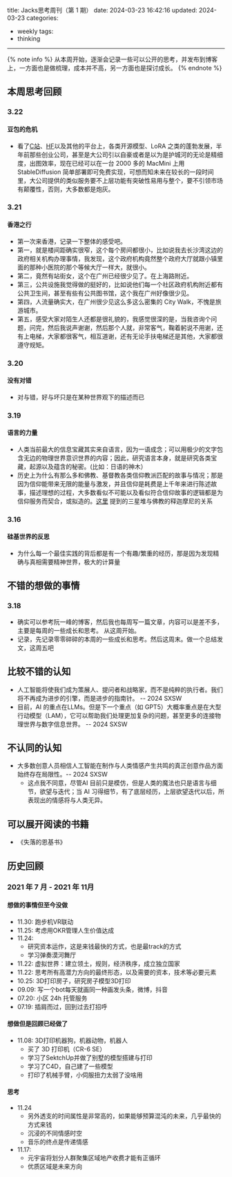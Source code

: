 title: Jacks思考周刊（第 1 期）
date: 2024-03-23 16:42:16
updated: 2024-03-23
categories:
- weekly
tags:
- thinking

---

{% note info %} 从本周开始，逐渐会记录一些可以公开的思考，并发布到博客上，一方面也是做梳理，成本并不高，另一方面也是探讨成长。 {% endnote %}

<!-- more -->

## 本周思考回顾

### 3.22

#### 豆包的危机

- 看了[C站](https://civitai.com/)、[HF](https://huggingface.co/)以及其他的平台上，各类开源模型、LoRA 之类的蓬勃发展，半年前那些创业公司，甚至是大公司引以自豪或者是以为是护城河的无论是精细度，出图效率，现在已经可以在一台 2000 多的 MacMini 上用 StableDiffusion 简单部署即可免费实现，可想而知未来在较长的一段时间里，大公司提供的类似服务要不上层功能有突破性易用与整个，要不引领市场有颠覆性，否则，大多数都是炮灰。

### 3.21

#### 香港之行

- 第一次来香港，记录一下整体的感受吧。
- 第一，就是楼间距确实很窄，这个每个房间都很小，比如说我去长沙湾这边的政府相关机构办理事情，我发现，这个政府机构竟然整个政府大厅就跟小镇里面的那种小医院的那个等候大厅一样大，就很小。
- 第二，竟然有站街女，这个在广州已经很少见了。在上海路附近。
- 第三，公共设施我觉得做的挺好的，比如说他们每一个社区政府机构附近都有公共卫生间，甚至有些有公共图书馆，这个我在广州好像很少见。
- 第四，人流量确实大，在广州很少见这么多这么密集的 City Walk，不愧是旅游城市。
- 第五，感受大家对陌生人还都是很礼貌的，我感觉很深的是，当我咨询个问题，问完，然后我说声谢谢，然后那个人就，非常客气，鞠着躬说不用谢，还有上电梯，大家都很客气，相互道谢，还有无论手扶电梯还是其他，大家都很遵守规矩。

### 3.20

#### 没有对错

- 对与错，好与坏只是在某种世界观下的描述而已

### 3.19

#### 语言的力量

- 人类当前最大的信息宝藏其实来自语言，因为一语成念；可以用极少的文字包含无边的物理世界意识世界的内容；因此，研究语言本身，就是研究各类宝藏，起源以及蕴含的秘密。(比如：日语的神木）
- 历史上为什么有那么多和佛教、基督教各类信仰教派匹配的故事与情况；那是因为信仰能带来无限的能量与激发，并且信仰是耗费是上千年来进行陈述故事，描述理想的过程，大多数看似不可能以及看似符合信仰故事的逻辑都是为信仰服务而契合，或拟造的。[这里](https://www.bilibili.com/video/BV1Hm411o7uL) 提到的三星堆与佛教的释迦摩尼的关系

### 3.16

#### 硅基世界的反思

- 为什么每一个最佳实践的背后都是有一个有趣/繁重的经历，那是因为发现精确与真相需要精神世界，极大的计算量

## 不错的想做的事情

### 3.18

- 确实可以参考阮一峰的博客，然后我也每周写一篇文章，内容可以是差不多，主要是每周的一些成长和思考。 从这周开始。
- 记录，先记录零零碎碎的本周的一些成长和思考。然后这周末。做一个总结发文，这周五吧

## 比较不错的认知

- 人工智能将使我们成为策展人、提问者和战略家，而不是纯粹的执行者。我们将不再成为进步的引擎，而是进步的指南针。 -- 2024 SXSW
- 目前，AI 的重点在LLMs。但是下一个重点（如 GPT5）大概率重点是在大型行动模型（LAM），它可以帮助我们处理更加复杂的问题，甚至更多的连接物理世界与数字信息世界。 -- 2024 SXSW

## 不认同的认知

- 大多数创意人员相信人工智能在制作与人类情感产生共鸣的真正创意作品方面始终存在局限性。-- 2024 SXSW
	- 这点我不同意，尽管AI 目前只是模仿，但是人类的魔法也只是语言与细节，欲望与迭代；当 AI 习得细节，有了底层经历，上层欲望迭代以后，所表现出的情感将与人类无异。


## 可以展开阅读的书籍

- 《失落的恩基书》 

## 历史回顾

### 2021 年 7 月 - 2021 年 11月

#### 想做的事情但至今没做

- 11.30: 跑步机VR联动
- 11.25: 考虑用OKR管理人生价值达成
- 11.24: 
	- 研究资本运作，这是来钱最快的方式，也是最track的方式
	- 学习弹奏漠河舞厅
- 11.22: 虚拟世界：建立领土，规则，经济秩序，成立独立国家
- 11.22: 思考所有高潜力方向的最终形态，以及需要的资本，技术等必要元素
- 10.25: 3D打印房子，研究房子模型3D打印
- 09.09: 写一个bot每天就画同一种画发头条，微博，抖音
- 07.20: 小区 24h 托管服务
- 07.19:  插肩而过，回到过去打招呼

#### 想做但是回顾已经做了

- 11.08: 3D打印机器狗，机器动物，机器人
	- 买了 3D 打印机（CR-6 SE）
	- 学习了SektchUp并做了别墅的模型搭建与打印
	- 学习了C4D，自己建了一些模型
	- 打印了机械手臂，小伺服扭力太弱了没啥用

#### 思考

- 11.24
	- 另外透支的时间属性是非常高的，如果能够预算混沌的未来，几乎最快的方式来钱
	- 沉浸的不同情感时空
	- 音乐的终点是传递情感
- 11.17:
	- 元宇宙将划分人群聚集区域地产收费才能有正循环
	- 优质区域是未来方向